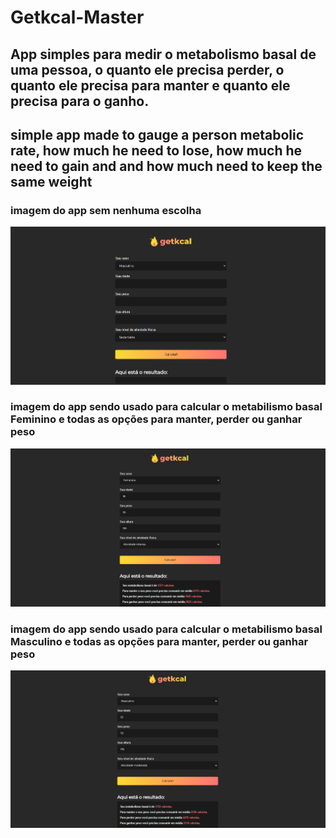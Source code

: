 # Getkcal-Master

## App simples para medir o metabolismo basal de uma pessoa, o quanto ele precisa perder, o quanto ele precisa para manter e quanto ele precisa para o ganho.

## simple app made to gauge a person metabolic  rate, how much he need to lose, how much he need to gain and  and how much need to keep the same weight

### imagem do app sem nenhuma  escolha
![imagem01](./assets/images/Cal01.png)


### imagem do app sendo usado para calcular o metabilismo basal Feminino e todas as opções para manter, perder ou ganhar peso
![imagem02](./assets/images/Cal02.png)

### imagem do app sendo usado para calcular o metabilismo basal Masculino e todas as opções para manter, perder ou ganhar peso
![imagem03](./assets/images/Cal03.png)